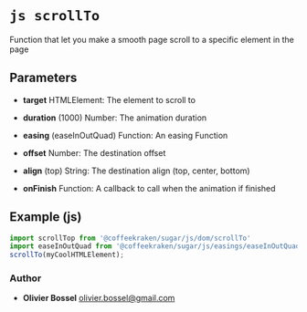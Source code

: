 


<!-- @namespace    sugar.js.dom -->
<!-- @name    scrollTo -->

# ```js scrollTo ```


Function that let you make a smooth page scroll to a specific element in the page

## Parameters

- **target**  HTMLElement: The element to scroll to

- **duration** (1000) Number: The animation duration

- **easing** (easeInOutQuad) Function: An easing Function

- **offset**  Number: The destination offset

- **align** (top) String: The destination align (top, center, bottom)

- **onFinish**  Function: A callback to call when the animation if finished



## Example (js)

```js
import scrollTop from '@coffeekraken/sugar/js/dom/scrollTo'
import easeInOutQuad from '@coffeekraken/sugar/js/easings/easeInOutQuad'
scrollTo(myCoolHTMLElement);
```


### Author
- **Olivier Bossel** <a href="mailto:olivier.bossel@gmail.com">olivier.bossel@gmail.com</a> 



